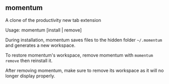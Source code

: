 ## momentum

A clone of the productivity new tab extension

Usage: momentum [install | remove]

During installation, momentum saves files to the hidden folder `~/.momentum` and generates a new workspace.

To restore momentum's workspace, remove momentum with `momentum remove` then reinstall it.

After removing momentum, make sure to remove its workspace as it will no longer display properly.